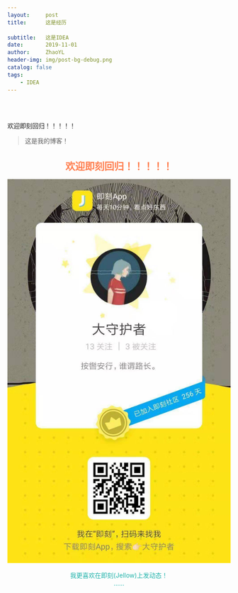 ```yaml
---
layout:     post
title:      这是经历

subtitle:   这是IDEA
date:       2019-11-01
author:     ZhaoYL
header-img: img/post-bg-debug.png
catalog: false
tags:
    - IDEA
---
```

<br />
<br />

欢迎即刻回归！！！！！     




> 这是我的博客！
<h1 style="text-align:center; font-family:宋体;font-size:22px; color:Coral">欢迎即刻回归！！！！！</h1>

![扫码](/img/jobsImg/job8.png)

<p style="text-align:center;color:LightSeaGreen">我更喜欢在即刻(Jellow)上发动态！<br/>
......</p>
